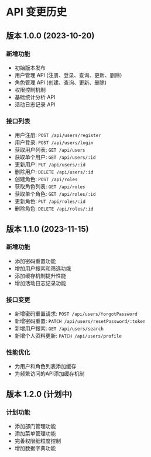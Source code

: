 # API 变更历史

## 版本 1.0.0 (2023-10-20)

### 新增功能
- 初始版本发布
- 用户管理 API (注册、登录、查询、更新、删除)
- 角色管理 API (创建、查询、更新、删除)
- 权限控制机制
- 基础统计分析 API
- 活动日志记录 API

### 接口列表
- 用户注册: `POST /api/users/register`
- 用户登录: `POST /api/users/login`
- 获取用户列表: `GET /api/users`
- 获取单个用户: `GET /api/users/:id`
- 更新用户: `PUT /api/users/:id`
- 删除用户: `DELETE /api/users/:id`
- 创建角色: `POST /api/roles`
- 获取角色列表: `GET /api/roles`
- 获取单个角色: `GET /api/roles/:id`
- 更新角色: `PUT /api/roles/:id`
- 删除角色: `DELETE /api/roles/:id`

## 版本 1.1.0 (2023-11-15)

### 新增功能
- 添加密码重置功能
- 增加用户搜索和筛选功能
- 添加缓存机制提升性能
- 增加活动日志记录功能

### 接口变更
- 新增密码重置请求: `POST /api/users/forgotPassword`
- 新增密码重置: `PATCH /api/users/resetPassword/:token`
- 新增用户搜索: `GET /api/users/search`
- 新增个人资料更新: `PATCH /api/users/profile`

### 性能优化
- 为用户和角色列表添加缓存
- 为频繁访问的API添加缓存机制

## 版本 1.2.0 (计划中)

### 计划功能
- 添加部门管理功能
- 添加菜单管理功能
- 完善权限细粒度控制
- 增加数据字典功能